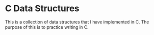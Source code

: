 # C Data Structures

This is a collection of data structures that I have implemented in C.
The purpose of this is to practice writing in C.
